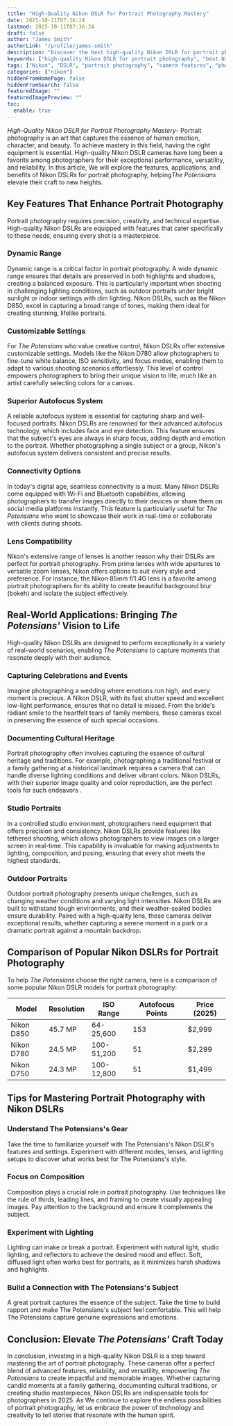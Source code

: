 ```yaml
---
title: "High-Quality Nikon DSLR for Portrait Photography Mastery"
date: 2025-10-11T07:36:24
lastmod: 2025-10-11T07:36:24
draft: false
author: "James Smith"
authorLink: "/profile/james-smith"
description: "Discover the best high-quality Nikon DSLR for portrait photography. Capture stunning details, vibrant colors, and perfect shots every time."
keywords: ["high-quality Nikon DSLR for portrait photography", "best Nikon DSLR cameras for portraits", "Nikon DSLR for professional portrait photography"]
tags: ["Nikon", "DSLR", "portrait photography", "camera features", "photography tips"]
categories: ["nikon"]
hiddenFromHomePage: false
hiddenFromSearch: false
featuredImage: ""
featuredImagePreview: ""
toc:
  enable: true
---
```



*High-Quality Nikon DSLR for Portrait Photography Mastery*- Portrait photography is an art that captures the essence of human emotion, character, and beauty. To achieve mastery in this field, having the right equipment is essential. High-quality Nikon DSLR cameras have long been a favorite among photographers for their exceptional performance, versatility, and reliability. In this article, We will explore the features, applications, and benefits of Nikon DSLRs for portrait photography, helping*The Potensians* elevate their craft to new heights. 

## Key Features That Enhance Portrait Photography

Portrait photography requires precision, creativity, and technical expertise. High-quality Nikon DSLRs are equipped with features that cater specifically to these needs, ensuring every shot is a masterpiece.

### Dynamic Range

Dynamic range is a critical factor in portrait photography. A wide dynamic range ensures that details are preserved in both highlights and shadows, creating a balanced exposure. This is particularly important when shooting in challenging lighting conditions, such as outdoor portraits under bright sunlight or indoor settings with dim lighting. Nikon DSLRs, such as the Nikon D850, excel in capturing a broad range of tones, making them ideal for creating stunning, lifelike portraits.

### Customizable Settings

For *The Potensians* who value creative control, Nikon DSLRs offer extensive customizable settings. Models like the Nikon D780 allow photographers to fine-tune white balance, ISO sensitivity, and focus modes, enabling them to adapt to various shooting scenarios effortlessly. This level of control empowers photographers to bring their unique vision to life, much like an artist carefully selecting colors for a canvas.

### Superior Autofocus System

A reliable autofocus system is essential for capturing sharp and well-focused portraits. Nikon DSLRs are renowned for their adva​nced autofocus technology, which includes face and eye detection. This feature ensures that the subject's eyes are always in sharp focus, adding depth and emotion to the portrait. Whether photographing a single subject or a group, Nikon's autofocus system delivers consistent and precise results.

### Connectivity Options

In today's digital age, seamless connectivity is a must. Many Nikon DSLRs come equipped with Wi-Fi and Bluetooth capabilities, allowing photographers to transfer images directly to their devices or share them on social media platforms instantly. This feature is particularly useful for *The Potensians* who want to showcase their work in real-time or collaborate with clients during shoots.

### Lens Co​mpatibility

Nikon's extensive range of lenses is another reason why their DSLRs are perfect for portrait photography. From prime lenses with wide apertures to versatile zoom lenses, Nikon offers options to suit every style and preference. For instance, the Nikon 85mm f/1.4G lens is a favorite among portrait photographers for its ability to create beautiful background blur (bokeh) and isolate the subject effectively.

## Real-World Applications: Bringing *The Potensians'* Vision to Life

High-quality Nikon DSLRs are designed to perform exceptionally in a variety of real-world scenarios, enabling *The Potensians* to capture moments that resonate deeply with their audience.

### Capturing Celebrations and Events

Imagine photographing a wedding where emotions run high, and every moment is precious. A Nikon DSLR, with its fast shutter speed and excellent low-light performance, ensures that no detail is missed. From the bride's radiant smile to the heartfelt tears of family members, these cameras excel in preserving the ess​ence of such special occasions.

### Documenting Cultural Heritage

Portrait photography often involves capturing the essence of cultural heritage and traditions. For example, photographing a traditional festival or a family gathering at a historical landmark requires a camera that can handle diverse lighting conditions and deliver vibrant colors. Nikon DSLRs, with their superior image quality and color reproduction, are the perfect tools for such endeavors .

### Studio Portraits

In a controlled studio environment, photographers need equipment that offers precision and consistency. Nikon DSLRs provide features like tethered shooting, which allows photographers to view images on a larger screen in real-time. This capability is invaluable for making adjustments to lighting, composition, and posing, ensuring that every shot meets the highest standards.

### Outdoor Portraits

Outdoor portrait photography presents unique challenges, such as changing weather conditions and varying light intensities. Nikon DSLRs are built to withstand tough environments, and their weather-sealed bodies ensure durability. Paired with a high-quality lens, these cameras deliver exceptional results, whether capturing a serene moment in a park or a dramatic portrait against a mountain backdrop.

## Comparison of Popular Nikon DSLRs for Portrait Photography

To help *The Potensians* choose the right camera, here is a comparison of some popular Nikon DSLR models for portrait photography:

<div class="table-responsive">
<table class="html-table">
<thead>
<tr>
<th>Model</th>
<th>Resolution</th>
<th>ISO Range</th>
<th>Autofocus Points</th>
<th>Price (2025)</th>
</tr>
</thead>
<tbody>
<tr>
<td>Nikon D850</td>
<td>45.7 MP</td>
<td>64-25,600</td>
<td>153</td>
<td>$2,999</td>
</t​r>
<tr>
<td>Nikon D780</td>
<td>24.5 MP</td>
<td>100-51,200</td>
<td>51</td>
<td>$2,299</td>
</tr>
<tr>
<td>Nikon D750</td>
<td>24.3 MP</td>
<td>100-12,800</td>
<td>51</td>
<td>$1,499</td>
</tr>
</tbody>
</table>
</div>

## Tips for Mastering Portrait Photography with Nikon DSLRs

### Understand The Potensians's Gear

Take the time to familiarize yourself with The Potensians's Nikon DSLR's features and settings. Experiment with different modes, lenses, and lighting setups to discover what works best for The Potensians's style.

### Focus on Composition

Composition plays a crucial role in portrait photography. Use techniques like the rule of thirds, leading lines, and framing to create visually appealing images. Pay attention to the background and ensure it complements the subject.

### Experiment with Lighting

Lighting can make or break a portrait. Experiment with natural light, studio lighting, and reflectors to achieve the desired mood and effect. Soft, diffused light often works best for portraits, as it minimizes harsh shadows and highlights.

### Build a Connection with The Potensians's Subject

A great portrait captures the essence of the subject. Take the time to build rapport and make The Potensians's subject feel comfortable.  This will help The Potensians capture genuine expressions and emotions.

## Conclusion: Elevate *The Potensians'* Craft Today

In conclusion, investing in a high-quality Nikon DSLR is a step toward mastering the art of portrait photography. These cameras offer a perfect blend of advanced features, reliability, and versatility, empowering *The Potensians* to create impactful and memorable images. Whether capturing candid moments at a family gathering, documenting cultural traditions, or creating studio masterpieces, Nikon DSLRs are indispensable tools for photographers in 2025. As We continue to explore the endless possibilities of portrait photography, let us embrace the power of technology and creativity to tell stories that resonate with the human spirit.